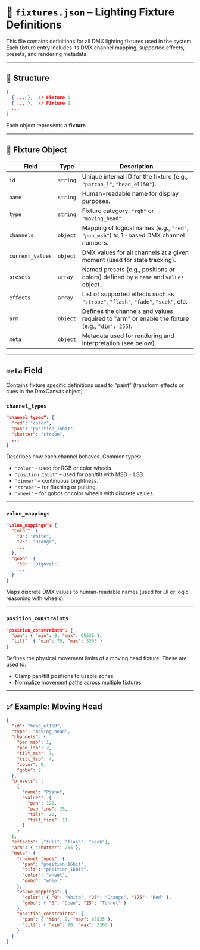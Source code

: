 # 📄 `fixtures.json` – Lighting Fixture Definitions

This file contains definitions for all DMX lighting fixtures used in the system. Each fixture entry includes its DMX channel mapping, supported effects, presets, and rendering metadata.

---

## 📁 Structure

```json
[
  { ... },  // Fixture 1
  { ... },  // Fixture 2
  ...
]
```

Each object represents a **fixture**.

---

## 🔧 Fixture Object

| Field            | Type     | Description                                                                                 |
| ---------------- | -------- | ------------------------------------------------------------------------------------------- |
| `id`             | `string` | Unique internal ID for the fixture (e.g., `"parcan_l"`, `"head_el150"`).                    |
| `name`           | `string` | Human-readable name for display purposes.                                                   |
| `type`           | `string` | Fixture category: `"rgb"` or `"moving_head"`.                                               |
| `channels`       | `object` | Mapping of logical names (e.g., `"red"`, `"pan_msb"`) to 1-based DMX channel numbers.       |
| `current_values` | `object` | DMX values for all channels at a given moment (used for state tracking).                    |
| `presets`        | `array`  | Named presets (e.g., positions or colors) defined by a `name` and `values` object.          |
| `effects`        | `array`  | List of supported effects such as `"strobe"`, `"flash"`, `"fade"`, `"seek"`, etc.           |
| `arm`            | `object` | Defines the channels and values required to "arm" or enable the fixture (e.g., `"dim": 255`). |
| `meta`           | `object` | Metadata used for rendering and interpretation (see below).                                 |

---

## `meta` Field

Contains fixture specific definitions used to "paint" (transform effects or cues in the DmxCanvas object)

### `channel_types`

```json
"channel_types": {
  "red": "color",
  "pan": "position_16bit",
  "shutter": "strobe",
  ...
}
```

Describes how each channel behaves. Common types:

* `"color"` – used for RGB or color wheels.
* `"position_16bit"` – used for pan/tilt with MSB + LSB.
* `"dimmer"` – continuous brightness.
* `"strobe"` – for flashing or pulsing.
* `"wheel"` – for gobos or color wheels with discrete values.

---

### `value_mappings`

```json
"value_mappings": {
  "color": {
    "0": "White",
    "25": "Orange",
    ...
  },
  "gobo": {
    "50": "BigOval",
    ...
  }
}
```

Maps discrete DMX values to human-readable names (used for UI or logic reasoning with wheels).

---

### `position_constraints` 


```json
"position_constraints": {
  "pan": { "min": 0, "max": 65535 },
  "tilt": { "min": 70, "max": 3363 }
}
```

Defines the physical movement limits of a moving head fixture. These are used to:

* Clamp pan/tilt positions to usable zones.
* Normalize movement paths across multiple fixtures.

---

## ✅ Example: Moving Head

```json
{
  "id": "head_el150",
  "type": "moving_head",
  "channels": {
    "pan_msb": 1,
    "pan_lsb": 2,
    "tilt_msb": 3,
    "tilt_lsb": 4,
    "color": 8,
    "gobo": 9
  },
  "presets": [
    {
      "name": "Piano",
      "values": {
        "pan": 120,
        "pan_fine": 35,
        "tilt": 20,
        "tilt_fine": 11
      }
    }
  ],
  "effects": ["full", "flash", "seek"],
  "arm": { "shutter": 255 },
  "meta": {
    "channel_types": {
      "pan": "position_16bit",
      "tilt": "position_16bit",
      "color": "wheel",
      "gobo": "wheel"
    },
    "value_mappings": {
      "color": { "0": "White", "25": "Orange", "175": "Red" },
      "gobo": { "0": "Open", "25": "Tunnel" }
    },
    "position_constraints": {
      "pan": { "min": 0, "max": 65535 },
      "tilt": { "min": 70, "max": 3363 }
    }
  }
}
```
